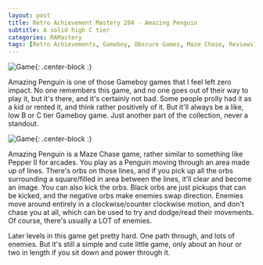 ```yaml
---
layout: post
title: Retro Achievement Mastery 204 - Amazing Penguin
subtitle: A solid high C tier
categories: RAMastery
tags: [Retro Achievements, Gameboy, Obscure Games, Maze Chase, Reviews]
---
```



![Game](https://imgur.com/2cxRMAK.png){: .center-block :}

Amazing Penguin is one of those Gameboy games that I feel left zero impact. No one remembers this game, and no one goes out of their way to play it, but it's there, and it's certainly not bad. Some people prolly had it as a kid or rented it, and think rather positively of it. But it'll always be a like, low B or C tier Gameboy game. Just another part of the collection, never a standout.

![Game](https://imgur.com/R27ndhu.png){: .center-block :}

Amazing Penguin is a Maze Chase game, rather similar to something like Pepper II for arcades. You play as a Penguin moving through an area made up of lines. There's orbs on those lines, and if you pick up all the orbs surrounding a square/filled in area between the lines, it'll clear and become an image. You can also kick the orbs. Black orbs are just pickups that can be kicked, and the negative orbs make enemies swap direction. Enemies move around entirely in a clockwise/counter clockwise motion, and don't chase you at all, which can be used to try and dodge/read their movements. Of course, there's usually a LOT of enemies.

Later levels in this game get pretty hard. One path through, and lots of enemies. But it's still a simple and cute little game, only about an hour or two in length if you sit down and power through it.